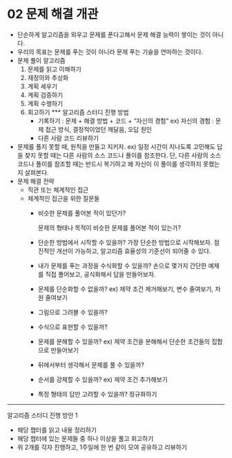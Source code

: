 # 02 문제 해결 개관

- 단순하게 알고리즘을 외우고 문제를 푼다고해서 문제 해결 능력이 쌓이는 것이 아니다.
- 우리의 목표는 문제를 푸는 것이 아니라 문제 푸는 기술을 연마하는 것이다.
- 문제 풀이 알고리즘
    1. 문제를 읽고 이해하기
    2. 재정의와 추상화
    3. 계획 세우기
    4. 계획 검증하기
    5. 계획 수행하기
    6. 회고하기 *** 알고리즘 스터디 진행 방법
        - 기록하기 : 문제 + 해결 방법 + 코드 + “자신의 경험”
        ex) 자신의 경험 : 문제 접근 방식, 결정적이었던 깨달음, 오답 원인
        - 다른 사람 코드 리뷰하기
- 문제를 풀지 못할 때, 원칙을 만들고 지키자.
ex) 일정 시간이 지나도록 고민해도 답을 찾지 못할 때는 다른 사람의 소스 코드나 풀이를 참조한다. 단, 다른 사람의 소스 코드나 풀이를 참조할 때는 반드시 복기하고 왜 자신이 이 풀이를 생각하지 못했는지 살펴본다.
- 문제 해결 전략
    - 직관 또는 체계적인 접근
    - 체계적인 접근을 위한 질문들
        - 비슷한 문제를 풀어본 적이 있던가?
            
            문제의 형태나 목적이 비슷한 문제를 풀어본 적이 있는가?
            
        - 단순한 방법에서 시작할 수 있을까?
        가장 단순한 방법으로 시작해보자.
        점진적인 개선이 가능하고, 알고리즘 효율성의 기준선이 되어줄 수 있다.
        - 내가 문제를 푸는 과정을 수식화할 수 있을까?
        손으로 몇가지 간단한 예제를 직접 풀어보고, 공식화해서 답을 만들어보자.
        - 문제를 단순화할 수 없을까?
        ex) 제약 조건 제거해보기, 변수 줄여보기, 차원 줄여보기
        - 그림으로 그려볼 수 있을까?
        - 수식으로 표현할 수 있을까?
        - 문제를 분해할 수 있을까?
        ex) 제약 조건을 분해해서 단순한 조건들의 집합으로 만들어보기
        - 뒤에서부터 생각해서 문제를 풀 수 있을까?
        - 순서를 강제할 수 있을까?
        ex) 제약 조건 추가해보기
        - 특정 형태의 답만 고려할 수 있을까?
        정규화하기

---

알고리즘 스터디 진행 방안 1

- 해당 챕터를 읽고 내용 정리하기
- 해당 챕터에 있는 문제들 중 하나 이상을 풀고 회고하기
- 위 2개를 각자 진행하고, 1주일에 한 번 같이 모여 공유하고 리뷰하기